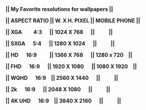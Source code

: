 
<b><p>||      My Favorite resolutions for wallpapers      ||</b></p>
<b><p>|| ASPECT RATIO    || W. X H. PIXEL || MOBILE PHONE ||</b></p>
<b><p>|| XGA	&emsp; &ensp;   4:3	&ensp;&ensp;   ||  1024 X 768  &emsp; ||   &emsp;  &emsp;         ||</b></p>
<b><p>|| SXGA &emsp;	    5:4	&emsp;   ||  1280 X 1024 &emsp; ||   &emsp;  &emsp;         ||</b></p>
<b><p>|| HD	   &emsp;  16:9	 &emsp;&ensp;&ensp;   ||  1366 X 768  &emsp; || 1280 x 720 &ensp;  ||</b></p>
<b><p>|| FHD	&emsp;   16:9	 &ensp;&ensp;  ||  1920 X 1080 &emsp; || 1080 X 1920 &ensp; ||</b></p>
<b><p>|| WQHD	&emsp;   16:9	 &ensp;  ||  2560 X 1440 &emsp; ||   &emsp;  &emsp;             ||</b></p>
<b><p>|| 2k  &emsp;    16:9  &ensp;&ensp;  ||  2048 X 1080 &emsp; ||    &emsp;  &emsp;            ||</b></p>
<b><p>|| 4K UHD &emsp; 16:9  &ensp; ||  3840 X 2160 &emsp; ||     &emsp;  &emsp;           ||</b></p>

